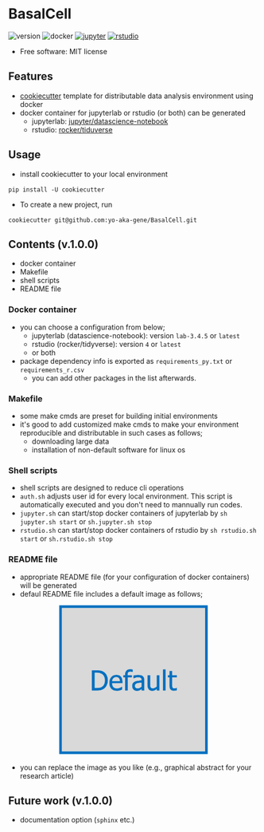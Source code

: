# BasalCell
![version](https://img.shields.io/badge/BasalCell-v.1.0.0-blue.svg?longCache=true)
![docker](https://img.shields.io/badge/DockerCompose-3-2496ed.svg?longCache=true&logo=docker)
[![jupyter](https://img.shields.io/badge/jupyterlab-latest|lab3.4.5-f37626.svg?longCache=true&logo=jupyter)](https://hub.docker.com/r/jupyter/datascience-notebook)
[![rstudio](https://img.shields.io/badge/rstudio-latest|4-75aadb.svg?longCache=true&logo=rstudio)](https://hub.docker.com/r/rocker/tidyverse)


- Free software: MIT license

## Features
- [cookiecutter](https://github.com/cookiecutter/cookiecutter) template for distributable data analysis environment using docker
- docker container for jupyterlab or rstudio (or both) can be generated
    - jupyterlab: [jupyter/datascience-notebook](https://hub.docker.com/r/jupyter/datascience-notebook)
    - rstudio: [rocker/tiduverse](https://hub.docker.com/r/rocker/tidyverse/tags)

## Usage
- install cookiecutter to your local environment
```
pip install -U cookiecutter
```
- To create a new project, run
```
cookiecutter git@github.com:yo-aka-gene/BasalCell.git
```

## Contents (v.1.0.0)
- docker container
- Makefile
- shell scripts
- README file

### Docker container
- you can choose a configuration from below;
    - jupyterlab (datascience-notebook): version `lab-3.4.5` or `latest`
    - rstudio (rocker/tidyverse): version `4` or `latest`
    - or both
- package dependency info is exported as `requirements_py.txt` or `requirements_r.csv`
    - you can add other packages in the list afterwards.

### Makefile
- some make cmds are preset for building initial environments
- it's good to add customized make cmds to make your environment reproducible and distributable in such cases as follows;
    - downloading large data
    - installation of non-default software for linux os

### Shell scripts
- shell scripts are designed to reduce cli operations
- `auth.sh` adjusts user id for every local environment. This script is automatically executed and you don't need to mannually run codes.
- `jupyter.sh` can start/stop docker containers of jupyterlab by `sh jupyter.sh start` or `sh.jupyter.sh stop`
- `rstudio.sh` can start/stop docker containers of rstudio by `sh rstudio.sh start` or `sh.rstudio.sh stop`

### README file
- appropriate README file (for your configuration of docker containers) will be generated
- defaul README file includes a default image as follows;
<div align="center">
<img src="./{{cookiecutter.project_name}}/logos/default.png" alt="graphical abstract" width="300" height="300" title="graphical abstract">
</div>

- you can replace the image as you like (e.g., graphical abstract for your research article)

## Future work (v.1.0.0)
- documentation option (`sphinx` etc.)
